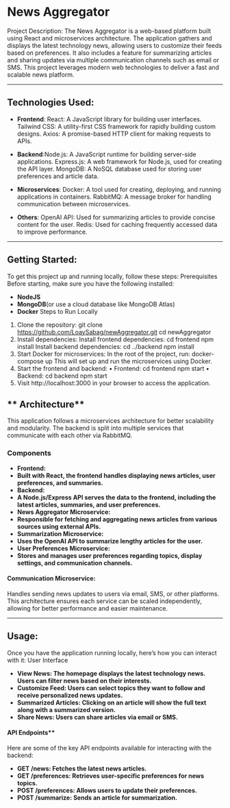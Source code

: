 # News Aggregator

Project Description:
The News Aggregator is a web-based platform built using React and microservices architecture. The application gathers and displays the latest technology news, allowing users to customize their feeds based on preferences. It also includes a feature for summarizing articles and sharing updates via multiple communication channels such as email or SMS. This project leverages modern web technologies to deliver a fast and scalable news platform.

---


## **Technologies Used:**
- **Frontend**:
React: A JavaScript library for building user interfaces.
Tailwind CSS: A utility-first CSS framework for rapidly building custom designs.
Axios: A promise-based HTTP client for making requests to APIs.

- **Backend**:Node.js: A JavaScript runtime for building server-side applications.
Express.js: A web framework for Node.js, used for creating the API layer.
MongoDB: A NoSQL database used for storing user preferences and article data.

- **Microservices**: Docker: A tool used for creating, deploying, and running applications in containers.
RabbitMQ: A message broker for handling communication between microservices.

- **Others**: OpenAI API: Used for summarizing articles to provide concise content for the user.
Redis: Used for caching frequently accessed data to improve performance.

---

## **Getting Started:**
To get this project up and running locally, follow these steps:
Prerequisites
Before starting, make sure you have the following installed:
- **NodeJS**
- **MongoDB**(or use a cloud database like MongoDB Atlas)
- **Docker**
Steps to Run Locally
1.	Clone the repository:
git clone https://github.com/LoaySabag/newAggregator.git
cd newAggregator
2.	Install dependencies:
Install frontend dependencies:
cd frontend
npm install
Install backend dependencies:
cd ../backend
npm install
3.	Start Docker for microservices:
In the root of the project, run:
docker-compose up
This will set up and run the microservices using Docker.
4.	Start the frontend and backend:
•	Frontend:
cd frontend
npm start
•	Backend:
cd backend
npm start
5.	Visit http://localhost:3000 in your browser to access the application.


## ** Architecture**
This application follows a microservices architecture for better scalability and modularity. The backend is split into multiple services that communicate with each other via RabbitMQ.
### Components 
- **Frontend:**
-	**Built with React, the frontend handles displaying news articles, user preferences, and summaries.**
-	**Backend:**
-	**A Node.js/Express API serves the data to the frontend, including the latest articles, summaries, and user preferences.**
-	**News Aggregator Microservice:**
-	**Responsible for fetching and aggregating news articles from various sources using external APIs.**
-	**Summarization Microservice:**
-	**Uses the OpenAI API to summarize lengthy articles for the user.**
-	**User Preferences Microservice:**
-	**Stores and manages user preferences regarding topics, display settings, and communication channels.**
#### Communication Microservice:
Handles sending news updates to users via email, SMS, or other platforms.
This architecture ensures each service can be scaled independently, allowing for better performance and easier maintenance.

---

## **Usage:**

Once you have the application running locally, here’s how you can interact with it:
User Interface
-	**View News: The homepage displays the latest technology news. Users can filter news based on their interests.**
-	**Customize Feed: Users can select topics they want to follow and receive personalized news updates.**
-	**Summarized Articles: Clicking on an article will show the full text along with a summarized version.**
-	**Share News: Users can share articles via email or SMS.**
#### API Endpoints**
Here are some of the key API endpoints available for interacting with the backend:
-	**GET /news: Fetches the latest news articles.**
-	**GET /preferences: Retrieves user-specific preferences for news topics.**
-	**POST /preferences: Allows users to update their preferences.**
-	**POST /summarize: Sends an article for summarization.**
